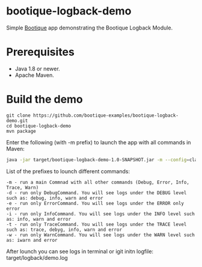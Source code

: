 # bootique-logback-demo

Simple [Bootique](http://bootique.io) app demonstrating the Bootique Logback Module.

# Prerequisites
* Java 1.8 or newer.
* Apache Maven.

# Build the demo

```
git clone https://github.com/bootique-examples/bootique-logback-demo.git
cd bootique-logback-demo
mvn package
```

Enter the following (with -m prefix) to launch the app with all commands in Maven:

```bash
java -jar target/bootique-logback-demo-1.0-SNAPSHOT.jar -m --config=classpath:bootique.yml
```

List of the prefixes to lounch different commands:

```
-m - run a main Commnad with all other commands (Debug, Error, Info, Trace, Warn)
-d - run only DebugCommand. You will see logs under the DEBUG level such as: debug, info, warn and error
-e - run only ErrorCommand. You will see logs under the ERROR only error
-i - run only InfoCommand. You will see logs under the INFO level such as: info, warn and error
-t - run only TraceCommand. You will see logs under the TRACE level such as: trace, debyg, info, warn and error
-w - run only WarnCommand. You will see logs under the WARN level such as: iwarn and error
```

After lounch you can see logs in terminal or igit initn logfile: target/logback/demo.log